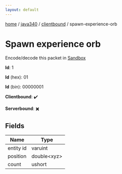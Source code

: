 ```yaml
---
layout: default
---
```


[home](/)  /  [java340](/protocol/java340)  /  [clientbound](/protocol/java340/clientbound)  /  spawn-experience-orb

# Spawn experience orb

Encode/decode this packet in [Sandbox](../../../sandbox/java340#Clientbound.SpawnExperienceOrb)

**Id**: 1

**Id** (hex): 01

**Id** (bin): 00000001

**Clientbound**: ✔️

**Serverbound**: ✖️

## Fields

Name | Type
---|---
entity id | varuint
position | double&lt;xyz&gt;
count | ushort
